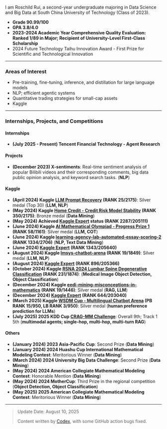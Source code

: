 I am Roschild Rui, a second-year undergraduate majoring in Data Science and Big Data at South China University of Technology (Class of 2023).
- **Grade 90.99/100**
- **GPA 3.8/4.0**
- **2023-2024 Academic Year Comprehensive Quality Evaluation: Ranked 1/89 in Major; Recipient of University-Level First-Class Scholarship**
- 2024 Future Technology Taihu Innovation Award - First Prize for Scientific and Technological Innovation

---

### Areas of Interest
- Pre-training, fine-tuning, inference, and distillation for large language models
- NLP; efficient agentic systems
- Quantitative trading strategies for small-cap assets
- Kaggle

---

### Internships, Projects, and Competitions

#### Internships

- **(July 2025 - Present) Tencent Financial Technology - Agent Research**

#### Projects
- **(December 2023) X-sentiments**: Real-time sentiment analysis of popular Bilibili videos and their corresponding comments, big data public opinion analysis, and keyword search tasks. (**NLP**)

#### Kaggle
- **(April 2024) Kaggle [LLM Prompt Recovery](https://www.kaggle.com/competitions/llm-prompt-recovery) (RANK 25/2175)**: Silver medal (Top 30) (**LLM, NLP**)
- **(May 2024) Kaggle [Home Credit - Credit Risk Model Stability](https://www.kaggle.com/competitions/home-credit-credit-risk-model-stability) (RANK 350/2175)**: Bronze medal (**Data Mining**)
- **(May 2024) Achieved [Kaggle Expert](https://www.kaggle.com/roschildrui) status (RANK 2287/205111)**
- **(June 2024) Kaggle [AI Mathematical Olympiad - Progress Prize 1](https://www.kaggle.com/competitions/ai-mathematical-olympiad-prize) (RANK 58/1161)**: Silver medal (**LLM, COT**)
- **(June 2024) Kaggle [learning-agency-lab-automated-essay-scoring-2](https://www.kaggle.com/competitions/learning-agency-lab-automated-essay-scoring-2) (RANK 1334/2706)** (**NLP, Text Data Mining**)
- **(June 2024) [Kaggle Expert](https://www.kaggle.com/roschildrui) (RANK 1343/205640)**
- **(August 2024) Kaggle [lmsys-chatbot-arena](https://www.kaggle.com/competitions/lmsys-chatbot-arena) (RANK 19/1849)**: Silver medal (**LLM, NLP**)
- **(August 2024) [Kaggle Expert](https://www.kaggle.com/roschildrui) (RANK 896/205366)**
- **(October 2024) Kaggle [RSNA 2024 Lumbar Spine Degenerative Classification](https://www.kaggle.com/competitions/rsna-2024-lumbar-spine-degenerative-classification) (RANK 231/1874)**: (**Medical Image Object Detection, Object Classification**)
- **(December 2024) Kaggle [eedi-mining-misconceptions-in-mathematics](https://www.kaggle.com/competitions/eedi-mining-misconceptions-in-mathematics) (RANK 19/1446)**: Silver medal (**RAG, LLM**)
- **(December 2024) [Kaggle Expert](https://www.kaggle.com/roschildrui) (RANK 644/203040)**
- **(March 2025) Kaggle [WSDM Cup - Multilingual Chatbot Arena](https://www.kaggle.com/competitions/wsdm-cup-multilingual-chatbot-arena) (PB RANK 15/950, LB RANK 3/950)**: Silver medal (**human preference prediction for LLMs**)
- **(July 2025) 2025 KDD Cup [CRAG-MM Challenge](https://www.aicrowd.com/challenges/meta-crag-mm-challenge-2025)**: Overall 9th; Track 1 5th (**multimodal agents; single-hop, multi-hop, multi-turn RAG**)

#### Others
- **(January 2024) 2023 Asia-Pacific Cup**: Second Prize (**Data Mining**)
- **(January 2024) 2024 Huashu Cup International Mathematical Modeling Contest**: Meritorious Winner (**Data Mining**)
- **(March 2024) 2024 University Big Data Challenge**: Second Prize (**Data Mining**)
- **(May 2024) 2024 American Collegiate Mathematical Modeling Contest**: Honorable Mention (**Data Mining**)
- **(May 2024) 2024 MotherCup**: Third Prize in the regional competition (**Object Detection, Object Classification**)
- **(May 2025) 2025 American Collegiate Mathematical Modeling Contest**: Meritorious Winner (**Data Mining**)

---

> Update Date: August 10, 2025
>
> Content written by [Codex](https://chatgpt.com/codex), with some GitHub action bugs fixed.



